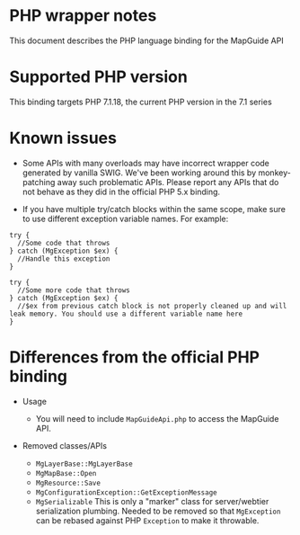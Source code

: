 # PHP wrapper notes

This document describes the PHP language binding for the MapGuide API

# Supported PHP version

This binding targets PHP 7.1.18, the current PHP version in the 7.1 series

# Known issues

 * Some APIs with many overloads may have incorrect wrapper code generated by vanilla SWIG. We've been working around this by monkey-patching away such problematic APIs. Please report any APIs that do not behave as they did in the official PHP 5.x binding.

 * If you have multiple try/catch blocks within the same scope, make sure to use different exception variable names. For example:

 ```
 try {
   //Some code that throws
 } catch (MgException $ex) {
   //Handle this exception
 }

 try {
   //Some more code that throws
 } catch (MgException $ex) {
   //$ex from previous catch block is not properly cleaned up and will leak memory. You should use a different variable name here
 }
 ```

# Differences from the official PHP binding

 * Usage
   * You will need to include `MapGuideApi.php` to access the MapGuide API.

 * Removed classes/APIs
   * `MgLayerBase::MgLayerBase`
   * `MgMapBase::Open`
   * `MgResource::Save`
   * `MgConfigurationException::GetExceptionMessage`
   * `MgSerializable` This is only a "marker" class for server/webtier serialization plumbing. Needed to be removed so that `MgException` can be rebased against PHP `Exception` to make it throwable.